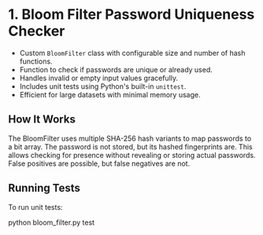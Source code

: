 # 1. Bloom Filter Password Uniqueness Checker

- Custom `BloomFilter` class with configurable size and number of hash functions.
- Function to check if passwords are unique or already used.
- Handles invalid or empty input values gracefully.
- Includes unit tests using Python's built-in `unittest`.
- Efficient for large datasets with minimal memory usage.

## How It Works

The BloomFilter uses multiple SHA-256 hash variants to map passwords to a bit array.
The password is not stored, but its hashed fingerprints are.
This allows checking for presence without revealing or storing actual passwords.
False positives are possible, but false negatives are not.

## Running Tests

To run unit tests:

python bloom_filter.py test

